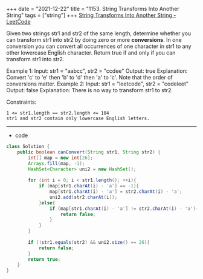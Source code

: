 +++ 
date = "2021-12-22"
title = "1153. String Transforms Into Another String"
tags = ["string"]
+++
[String Transforms Into Another String - LeetCode](https://leetcode.com/problems/string-transforms-into-another-string/)

Given two strings str1 and str2 of the same length, determine whether you can transform str1 into str2 by doing zero or more __conversions__.
In one conversion you can convert all occurrences of one character in str1 to any other lowercase English character.
Return true if and only if you can transform str1 into str2.
 
Example 1:
Input: str1 = "aabcc", str2 = "ccdee" Output: true Explanation: Convert 'c' to 'e' then 'b' to 'd' then 'a' to 'c'. Note that the order of conversions matter. 
Example 2:
Input: str1 = "leetcode", str2 = "codeleet" Output: false Explanation: There is no way to transform str1 to str2. 
 
Constraints:

	1 <= str1.length == str2.length <= 104
	str1 and str2 contain only lowercase English letters.
---
- code
```java
class Solution {
    public boolean canConvert(String str1, String str2) {
        int[] map = new int[26];
        Arrays.fill(map, -1);
        HashSet<Character> uni2 = new HashSet();
        
        for (int i = 0; i < str1.length(); ++i){
            if (map[str1.charAt(i) - 'a'] == -1){
                map[str1.charAt(i) - 'a'] = str2.charAt(i) - 'a';
                uni2.add(str2.charAt(i));
            }else{
                if (map[str1.charAt(i) - 'a'] != str2.charAt(i) - 'a'){
                    return false;
                }
            }
        }
        
        if (!str1.equals(str2) && uni2.size() == 26){
            return false;
        }
        return true;
    }
}
```
